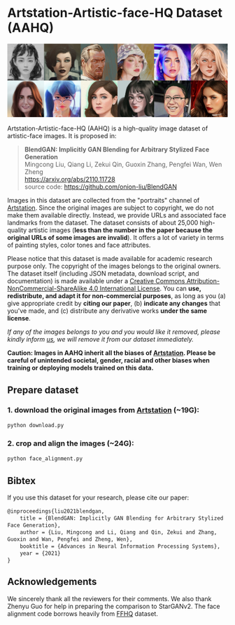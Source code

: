 # Artstation-Artistic-face-HQ Dataset (AAHQ)

![teaser](./docs/AAHQ_teaser.jpg)

Artstation-Artistic-face-HQ (AAHQ) is a high-quality image dataset of artistic-face images. It is proposed in:

> **BlendGAN: Implicitly GAN Blending for Arbitrary Stylized Face Generation**<br>
> Mingcong Liu, Qiang Li, Zekui Qin, Guoxin Zhang, Pengfei Wan, Wen Zheng<br>
> https://arxiv.org/abs/2110.11728 <br>
> source code: https://github.com/onion-liu/BlendGAN

Images in this dataset are collected from the "portraits" channel of [Artstation](https://www.artstation.com). Since the original images are subject to copyright, we do not make them available directly. Instead, we provide URLs and associated face landmarks from the dataset. The dataset consists of about 25,000 high-quality artistic images (**less than the number in the paper because the original URLs of some images are invalid**). It offers a lot of variety in terms of painting styles, color tones and face attributes.

Please notice that this dataset is made available for academic research purpose only. The copyright of the images belongs to the original owners. The dataset itself (including JSON metadata, download script, and documentation) is made available under a [Creative Commons Attribution-NonCommercial-ShareAlike 4.0 International License](https://creativecommons.org/licenses/by-nc-sa/4.0/). You can **use, redistribute, and adapt it for non-commercial purposes**, as long as you (a) give appropriate credit by **citing our paper**, (b) **indicate any changes** that you've made, and (c) distribute any derivative works **under the same license**.


*If any of the images belongs to you and you would like it removed, please kindly inform [us](mailto:liumcong@gmail.com), we will remove it from our dataset immediately.*

**Caution: Images in AAHQ inherit all the biases of [Artstation](https://www.artstation.com). Please be careful of unintended societal, gender, racial and other biases when training or deploying models trained on this data.**

## Prepare dataset

### 1. download the original images from [Artstation](https://www.artstation.com) (~19G):
```bash
python download.py
```

### 2. crop and align the images (~24G):
```bash
python face_alignment.py
```

## Bibtex
If you use this dataset for your research, please cite our paper:
```
@inproceedings{liu2021blendgan,
    title = {BlendGAN: Implicitly GAN Blending for Arbitrary Stylized Face Generation},
    author = {Liu, Mingcong and Li, Qiang and Qin, Zekui and Zhang, Guoxin and Wan, Pengfei and Zheng, Wen},
    booktitle = {Advances in Neural Information Processing Systems},
    year = {2021}
}
```

## Acknowledgements

We sincerely thank all the reviewers for their comments. We also thank Zhenyu Guo for help in preparing the comparison to StarGANv2.
The face alignment code borrows heavily from [FFHQ](https://github.com/NVlabs/ffhq-dataset) dataset.
